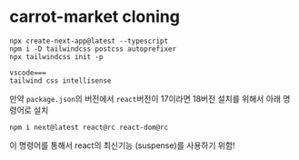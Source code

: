 # carrot-market cloning

```
npx create-next-app@latest --typescript
npm i -D tailwindcss postcss autoprefixer
npx tailwindcss init -p

vscode===
tailwind css intellisense
```

만약 `package.json`의 버전에서 `react`버전이  17이라면 18버전 설치를 위해서 아래 명령어로 설치


```
npm i next@latest react@rc react-dom@rc
```

이 명령어를 통해서 react의 최신기능 (suspense)를 사용하기 위함!
